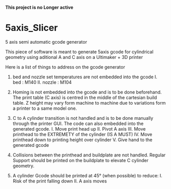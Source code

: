 **This project is no Longer active**

# 5axis_Slicer
5 axis semi automatic gcode generator

This piece of software is meant to generate 5axis gcode for cylindrical geometry using aditional A and C axis on a Ultimaker + 3D printer


Here is a list of things to address on the gcode generator

1. bed and nozzle set temperatures are not embedded into the gcode
    I. bed : M140
    II. nozzle : M104

2. Homing is not embedded into the gcode and is to be done beforehand. The print table (C axis) is centred in the middle of the cartesian build table. Z height may vary form machine to machine due to variations form a printer to a same model one.

3. C to A cylinder transition is not handled and is to be done manually through the printer GUI. The code can also embedded into the generated gcode.
    I. Move print head up
    II. Pivot A axis
    III. Move printhead to the EXTREMETY of the cylinder (IS A MUST)
    IV. Move printhead down to printing height over cylinder
    V. Give hand to the generated gcode

4. Collisions between the printhead and buildplate are not handled. Regular Support should be printed on the buildplate to elevate C cylinder geometry.

5. A cylinder Gcode should be printed at 45° (when possible) to reduce:
    I. Risk of the print falling down
    II. A axis moves 
